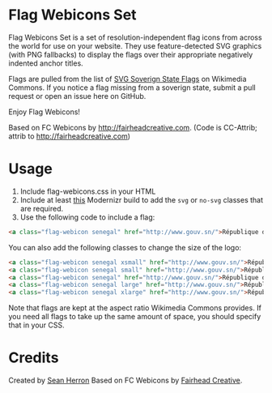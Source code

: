 Flag Webicons Set
=====================

Flag Webicons Set is a set of resolution-independent flag icons from across the world for use on your website. They use feature-detected SVG graphics (with PNG fallbacks) to display the flags over their appropriate negatively indented anchor titles.

Flags are pulled from the list of [SVG Soverign State Flags](http://commons.wikimedia.org/wiki/Category:SVG_sovereign_state_flags) on Wikimedia Commons. If you notice a flag missing from a soverign state, submit a pull request or open an issue here on GitHub.

Enjoy Flag Webicons!

Based on FC Webicons by http://fairheadcreative.com.
(Code is CC-Attrib; attrib to http://fairheadcreative.com)

Usage
=================

1. Include flag-webicons.css in your HTML
2. Include at least [this](http://modernizr.com/download/#-svg-cssclasses) Modernizr build to add the `svg` or `no-svg` classes that are required.
3. Use the following code to include a flag:

```html
<a class="flag-webicon senegal" href="http://www.gouv.sn/">République du Sénégal</a>
```

You can also add the following classes to change the size of the logo:

```html
<a class="flag-webicon senegal xsmall" href="http://www.gouv.sn/">République du Sénégal</a>
<a class="flag-webicon senegal small" href="http://www.gouv.sn/">République du Sénégal</a>
<a class="flag-webicon senegal" href="http://www.gouv.sn/">République du Sénégal</a>
<a class="flag-webicon senegal large" href="http://www.gouv.sn/">République du Sénégal</a>
<a class="flag-webicon senegal xlarge" href="http://www.gouv.sn/">République du Sénégal</a>
```

Note that flags are kept at the aspect ratio Wikimedia Commons provides. If you need all flags to take up the same amount of space, you should specify that in your CSS.

Credits
=================

Created by [Sean Herron](http://seanherron.com)
Based on FC Webicons by [Fairhead Creative](http://fairheadcreative.com).